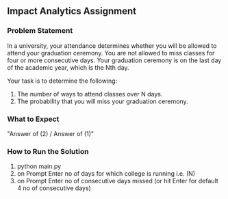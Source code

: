 ## Impact Analytics Assignment

### Problem Statement

In a university, your attendance determines whether you will be
allowed to attend your graduation ceremony.
You are not allowed to miss classes for four or more consecutive days.
Your graduation ceremony is on the last day of the academic year,
which is the Nth day.

 

  Your task is to determine the following:

1. The number of ways to attend classes over N days.
2. The probability that you will miss your graduation ceremony.

### What to Expect

"Answer of (2) / Answer of (1)"

### How to Run the Solution

1. python main.py
2. on Prompt Enter no of days for which college is running i.e. (N)
3. on Prompt Enter no of consecutive days missed (or hit Enter for default 4 no of consecutive days)
